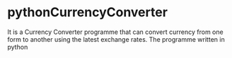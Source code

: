 # pythonCurrencyConverter
It is a Currency Converter programme
that can convert currency
from one form to another using the latest
exchange rates.
The programme written in python
